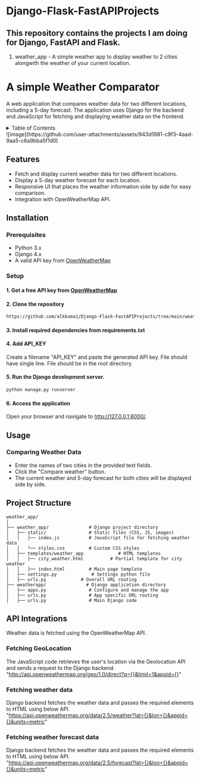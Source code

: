 # Django-Flask-FastAPIProjects

## This repository contains the projects I am doing for Django, FastAPI and Flask.

1. weather_app - A simple weather app to display weather to 2 cities alongwith the weather of your current location.
# A simple Weather Comparator

A web application that compares weather data for two different locations, including a 5-day forecast. The application uses Django for the backend and JavaScript for fetching and displaying weather data on the frontend.

<details>
  <summary>Table of Contents</summary>
  <ul>
  		<li> <a href="#Features">Features</a> </li>
        <li><a href="#Installation">Installation</a></li>
      	<li><a href="#Usage">Usage</a></li>
      	<li><a href="#Project Structure">Project Structure</a></li>
      	<li><a href="#API Integration">API Integration</a></li>
  </ul>
</details>
![image](https://github.com/user-attachments/assets/943d1981-c9f3-4aad-9aa5-c6a9bba5f1d0)

## Features

- Fetch and display current weather data for two different locations.
- Display a 5-day weather forecast for each location.
- Responsive UI that places the weather information side by side for easy comparison.
- Integration with OpenWeatherMap API.

## Installation
### Prerequisites
- Python 3.x
- Django 4.x
- A valid API key from <a href="https://openweathermap.org/"> OpenWeatherMap </a>

### Setup
#### 1. Get a free API key from <a href="https://openweathermap.org/"> OpenWeatherMap </a>
#### 2. Clone the repository
```sh
https://github.com/alkkuma1/Django-Flask-FastAPIProjects/tree/main/weather_app
```
#### 3. Install required dependencies from requirements.txt
#### 4. Add API_KEY
Create a filename "API_KEY" and paste the generated API key. File should have single line. File should be in the root directory.
#### 5. Run the Django development server.
```sh
python manage.py runserver
```
#### 6. Access the application
Open your browser and navigate to http://127.0.0.1:8000/.

## Usage
### Comparing Weather Data
-  Enter the names of two cities in the provided text fields.
- Click the "Compare weather" button.
- The current weather and 5-day forecast for both cities will be displayed side by side.

## Project Structure
```
weather_app/
│
├── weather_app/               # Django project directory
│   ├── static/                # Static files (CSS, JS, images)
│   │   ├── index.js           # JavaScript file for fetching weather data
│   │   └── styles.css         # Custom CSS styles
│   ├── templates/weather_app             # HTML templates
│   │   ├── city_weather.html          # Partial template for city weather
│   │   ├── index.html         # Main page template
│   ├── settings.py             # Settings python file
│   ├── urls.py             # Overall URL routing
├── weatherapp/               # Django application directory
│   ├── apps.py                # Configure and manage the app
│   ├── urls.py                # App specific URL routing
│   ├── urls.py                # Main Django code
```

## API Integrations
Weather data is fetched using the OpenWeatherMap API.
### Fetching GeoLocation
The JavaScript code retrieves the user's location via the Geolocation API and sends a request to the Django backend.
"http://api.openweathermap.org/geo/1.0/direct?q={}&limit=1&appid={}"
### Fetching weather data
Django backend fetches the weather data and passes the required elements to HTML using below API.
"https://api.openweathermap.org/data/2.5/weather?lat={}&lon={}&appid={}&units=metric"
### Fetching weather forecast data
Django backend fetches the weather data and passes the required elements to HTML using below API.
"https://api.openweathermap.org/data/2.5/forecast?lat={}&lon={}&appid={}&units=metric"
